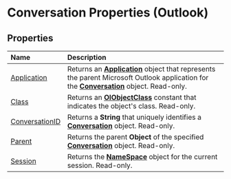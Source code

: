 
# Conversation Properties (Outlook)

## Properties



|**Name**|**Description**|
|:-----|:-----|
|[Application](d251a99d-96bc-e51b-02f0-fb61f2803f65.md)|Returns an  **[Application](797003e7-ecd1-eccb-eaaf-32d6ddde8348.md)** object that represents the parent Microsoft Outlook application for the **[Conversation](2705d38a-ebc0-e5a7-208b-ffe1f5446b1b.md)** object. Read-only.|
|[Class](99e49411-5464-396e-09b9-28580179fdd1.md)|Returns an  **[OlObjectClass](33d724b3-df3c-2a7f-a80f-93b66d96f588.md)** constant that indicates the object's class. Read-only.|
|[ConversationID](ee3cbe92-9e98-1151-1774-bd3884ab2aa3.md)|Returns a  **String** that uniquely identifies a **[Conversation](2705d38a-ebc0-e5a7-208b-ffe1f5446b1b.md)** object. Read-only.|
|[Parent](e1b3f294-227a-27d9-84db-042da1be0caa.md)|Returns the parent  **Object** of the specified **[Conversation](2705d38a-ebc0-e5a7-208b-ffe1f5446b1b.md)** object. Read-only.|
|[Session](6f41faaa-e16a-d171-ed72-d2fef64a77f1.md)|Returns the  **[NameSpace](f0dcaa19-07f5-5d42-a3bf-2e42b7885644.md)** object for the current session. Read-only.|
